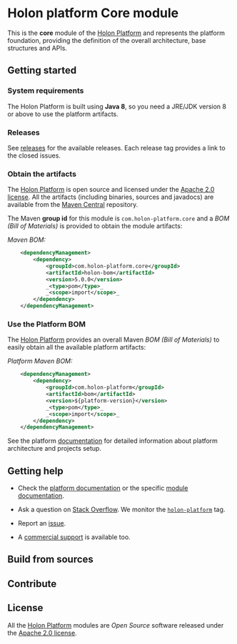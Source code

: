 # Holon platform Core module

This is the __core__ module of the [Holon Platform](https://holon-platform.com) and represents the platform foundation, providing the definition of the overall architecture, base structures and APIs.

## Getting started

### System requirements

The Holon Platform is built using __Java 8__, so you need a JRE/JDK version 8 or above to use the platform artifacts.

### Releases

See [releases](https://github.com/holon-platform/holon-core/releases) for the available releases. Each release tag provides a link to the closed issues.

### Obtain the artifacts

The [Holon Platform](https://holon-platform.com) is open source and licensed under the [Apache 2.0 license](LICENSE.md). All the artifacts (including binaries, sources and javadocs) are available from the [Maven Central](https://mvnrepository.com/repos/central) repository.

The Maven __group id__ for this module is `com.holon-platform.core` and a _BOM (Bill of Materials)_ is provided to obtain the module artifacts:

_Maven BOM:_
```xml
	<dependencyManagement>
    	<dependency>
        	<groupId>com.holon-platform.core</groupId>
        	<artifactId>holon-bom</artifactId>
        	<version>5.0.0</version>
        	_<type>pom</type>_
			_<scope>import</scope>_
    	</dependency>
    </dependencyManagement>
```

### Use the Platform BOM

The [Holon Platform](https://holon-platform.com) provides an overall Maven _BOM (Bill of Materials)_ to easily obtain all the available platform artifacts:

_Platform Maven BOM:_
```xml
    <dependencyManagement>
    	<dependency>
        	<groupId>com.holon-platform</groupId>
        	<artifactId>bom</artifactId>
        	<version>${platform-version}</version>
        	_<type>pom</type>_
			_<scope>import</scope>_
   		</dependency>
    </dependencyManagement>
```

See the platform [documentation](https://holon-platform.com/docs/current/reference) for detailed information about platform architecture and projects setup.

## Getting help

* Check the [platform documentation](https://holon-platform.com/docs/current/reference) or the specific [module documentation](https://holon-platform.com/docs/current/reference/holon-core.html).

* Ask a question on [Stack Overflow](http://stackoverflow.com). We monitor the [`holon-platform`](http://stackoverflow.com/tags/holon-platform) tag.

* Report an [issue](https://github.com/holon-platform/holon-core/issues).

* A [commercial support](https://holon-platform.com/services) is available too.

## Build from sources



## Contribute

## License

All the [Holon Platform](https://holon-platform.com) modules are _Open Source_ software released under the [Apache 2.0 license](LICENSE.md).
